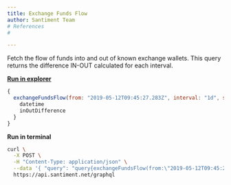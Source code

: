 ```yaml
---
title: Exchange Funds Flow
author: Santiment Team
# References
#

---
```


Fetch the flow of funds into and out of known exchange wallets. This
query returns the difference IN-OUT calculated for each interval.

[**Run in
explorer**](https://api.santiment.net/graphiql?variables=%7B%7D&query=query%7BexchangeFundsFlow(from%3A%222019-05-12T09%3A45%3A27.283Z%22%2Cinterval%3A%221d%22%2Cslug%3A%22dragonchain%22%2Cto%3A%222019-06-26T09%3A45%3A27.283Z%22)%7Bdatetime%2CinOutDifference%7D%7D)

```js
{
  exchangeFundsFlow(from: "2019-05-12T09:45:27.283Z", interval: "1d", slug: "dragonchain", to: "2019-06-26T09:45:27.283Z") {
    datetime
    inOutDifference
  }
}
```

**Run in terminal**

```sh
curl \
  -X POST \
  -H "Content-Type: application/json" \
  --data '{ "query": "query{exchangeFundsFlow(from:\"2019-05-12T09:45:27.283Z\",interval:\"1d\",slug:\"dragonchain\",to:\"2019-06-26T09:45:27.283Z\"){datetime,inOutDifference}}" }' \
  https://api.santiment.net/graphql
```
